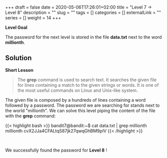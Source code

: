 +++
draft = false
date = 2020-05-06T17:26:01+02:00
title = "Level 7 -> Level 8"
description = ""
slug = ""
tags = []
categories = []
externalLink = ""
series = []
weight = 14
+++

**Level Goal**

The password for the next level is stored in the file **data.txt** next to the word **millionth**.

## Solution ##

**Short Lesson**

> The **grep** command is used to search text. It searches the given file for lines containing a match to the given strings or words. It is one of the most useful commands on Linux and Unix-like system.

The given file is composed by a hundreds of lines containing a word followed by a password. The password we are searching for stands next to the world "millionth". We can solve this level piping the content of the file with the **grep** command:

{{< highlight bash >}}
bandit7@bandit:~$ cat data.txt | grep millionth
millionth	cvX2JJa4CFALtqS87jk27qwqGhBM9plV
{{< /highlight >}}

&nbsp;

We successfully found the password for **Level 8** !
